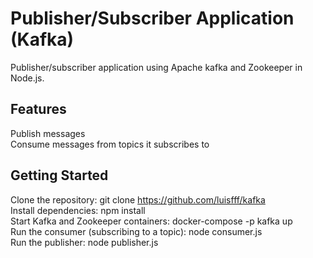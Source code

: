 # Publisher/Subscriber Application (Kafka)

Publisher/subscriber application using Apache kafka and Zookeeper in Node.js.

## Features
Publish messages <br>
Consume messages from topics it subscribes to

## Getting Started
Clone the repository: git clone https://github.com/luisfff/kafka <br>
Install dependencies: npm install <br>
Start Kafka and Zookeeper containers: docker-compose -p kafka up <br>
Run the consumer (subscribing to a topic): node consumer.js <br>
Run the publisher: node publisher.js

